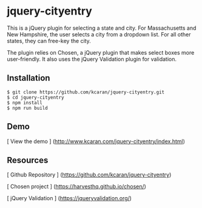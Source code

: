 jquery-cityentry
================
This is a jQuery plugin for selecting a state and city.  For Massachusetts
and New Hampshire, the user selects a city from a dropdown list. For all
other states, they can free-key the city. 

The plugin relies on Chosen, a jQuery plugin that makes select boxes more user-friendly.  It also uses the jQuery Validation plugin for validation.

## Installation

    $ git clone https://github.com/kcaran/jquery-cityentry.git
    $ cd jquery-cityentry
    $ npm install
    $ npm run build

## Demo

[ View the demo ] (http://www.kcaran.com/jquery-cityentry/index.html)

## Resources

[ Github Repository ] (https://github.com/kcaran/jquery-cityentry)

[ Chosen project ] (https://harvesthq.github.io/chosen/)

[ jQuery Validation ] (https://jqueryvalidation.org/)
